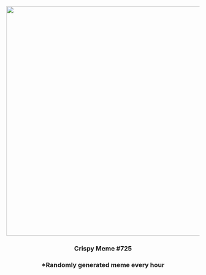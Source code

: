 <p align="center">
        <img src="https://i.redd.it/bqjvecndb2c91.jpg" width="600" height="600">
        </p>
        <h3 align="center">Crispy Meme #725</h3>
        <h3 align="center">*Randomly generated meme every hour</h3>
    